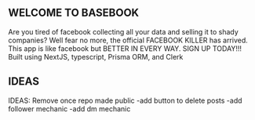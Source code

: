 ## WELCOME TO BASEBOOK
Are you tired of facebook collecting all your data and selling it to shady companies?
Well fear no more, the official FACEBOOK KILLER has arrived. This app is like facebook
but BETTER IN EVERY WAY. SIGN UP TODAY!!!
Built using NextJS, typescript, Prisma ORM, and Clerk

## IDEAS
IDEAS: Remove once repo made public
-add button to delete posts
-add follower mechanic
-add dm mechanic
